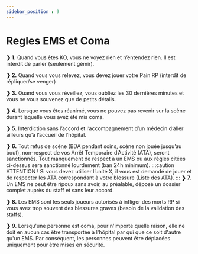 ```yaml
---
sidebar_position : 9
---
```


# Regles EMS et Coma

**❯ 1.** Quand vous êtes KO, vous ne voyez rien et n’entendez rien. Il est interdit de parler (seulement gémir).

**❯ 2.** Quand vous vous relevez, vous devez jouer votre Pain RP (interdit de répliquer/se venger)

**❯ 3.** Quand vous vous réveillez, vous oubliez les 30 dernières minutes et vous ne vous souvenez que de petits détails.

**❯ 4.** Lorsque vous êtes réanimé, vous ne pouvez pas revenir sur la scène durant laquelle vous avez été mis coma.

**❯ 5.** Interdiction sans l’accord et l’accompagnement d’un médecin d’aller ailleurs qu’à l’accueil de l’hôpital.

**❯ 6.** Tout refus de scène (BDA pendant soins, scène non jouée jusqu’au bout), non-respect de vos Arrêt Temporaire d’Activité (ATA), seront sanctionnés. Tout manquement de respect à un EMS ou aux règles citées ci-dessus sera sanctionné lourdement (ban 24h minimum).
:::caution ATTENTION !
Si vous devez utiliser l’unité X, il vous est demandé de jouer et de respecter les ATA correspondant à votre blessure (Liste des ATA).
:::
**❯ 7.** Un EMS ne peut être ripoux sans avoir, au préalable, déposé un dossier complet auprès du staff et sans leur accord.

**❯ 8.** Les EMS sont les seuls joueurs autorisés à infliger des morts RP si vous avez trop souvent des blessures graves (besoin de la validation des staffs).

**❯ 9.** Lorsqu'une personne est coma, pour n'importe quelle raison, elle ne doit en aucun cas être transportée à l'hôpital par qui que ce soit d'autre qu'un EMS. Par conséquent, les personnes peuvent être déplacées uniquement pour être mises en sécurité.